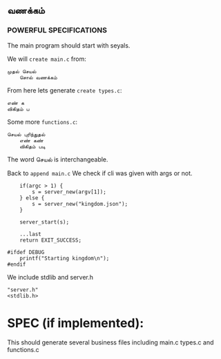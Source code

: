 ﻿வணக்கம்
---

### POWERFUL SPECIFICATIONS

The main program should start with seyals.

We will `create main.c` from:

```
முதல் செயல்
	சொல் வணக்கம்
```

From here lets generate `create types.c`:
```
எண் க
விகிதம் ப
```

Some more `functions.c`:

```
செயல் புரிந்துதல்
	எண் கண்
	விகிதம் படி
```

The word செயல் is interchangeable.


Back to `append main.c`
We check if cli was given with args or not.
```
	if(argc > 1) {
		s = server_new(argv[1]);
	} else {
		s = server_new("kingdom.json");
	}
```


```
	server_start(s);
```


```
    ...last
	return EXIT_SUCCESS;
```


```first
#ifdef DEBUG
	printf("Starting kingdom\n");
#endif
```

We include stdlib and server.h
```include
"server.h"
<stdlib.h>
```

SPEC (if implemented):
====
This should generate several business files including main.c types.c and functions.c
